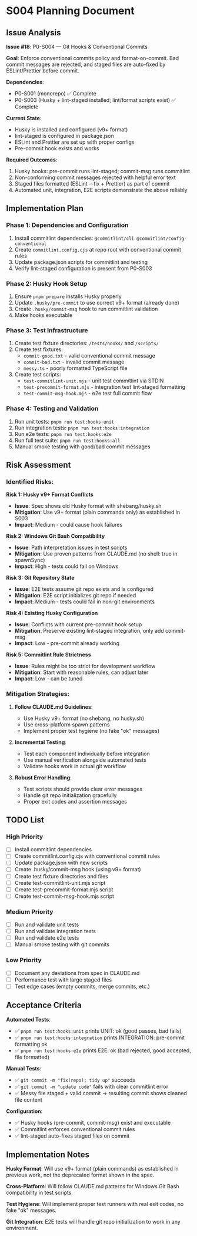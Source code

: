 <!-- markdownlint-disable -->

# S004 Planning Document

## Issue Analysis

**Issue #18**: P0-S004 — Git Hooks & Conventional Commits

**Goal**: Enforce conventional commits policy and format-on-commit. Bad commit messages are rejected, and staged files are auto-fixed by ESLint/Prettier before commit.

**Dependencies**:

- P0-S001 (monorepo) ✅ Complete
- P0-S003 (Husky + lint-staged installed; lint/format scripts exist) ✅ Complete

**Current State**:

- Husky is installed and configured (v9+ format)
- lint-staged is configured in package.json
- ESLint and Prettier are set up with proper configs
- Pre-commit hook exists and works

**Required Outcomes**:

1. Husky hooks: pre-commit runs lint-staged; commit-msg runs commitlint
2. Non-conforming commit messages rejected with helpful error text
3. Staged files formatted (ESLint --fix + Prettier) as part of commit
4. Automated unit, integration, E2E scripts demonstrate the above reliably

## Implementation Plan

### Phase 1: Dependencies and Configuration

1. Install commitlint dependencies: `@commitlint/cli @commitlint/config-conventional`
2. Create `commitlint.config.cjs` at repo root with conventional commit rules
3. Update package.json scripts for commitlint and testing
4. Verify lint-staged configuration is present from P0-S003

### Phase 2: Husky Hook Setup

1. Ensure `pnpm prepare` installs Husky properly
2. Update `.husky/pre-commit` to use correct v9+ format (already done)
3. Create `.husky/commit-msg` hook to run commitlint validation
4. Make hooks executable

### Phase 3: Test Infrastructure

1. Create test fixture directories: `/tests/hooks/` and `/scripts/`
2. Create test fixtures:
   - `commit-good.txt` - valid conventional commit message
   - `commit-bad.txt` - invalid commit message
   - `messy.ts` - poorly formatted TypeScript file
3. Create test scripts:
   - `test-commitlint-unit.mjs` - unit test commitlint via STDIN
   - `test-precommit-format.mjs` - integration test lint-staged formatting
   - `test-commit-msg-hook.mjs` - e2e test full commit flow

### Phase 4: Testing and Validation

1. Run unit tests: `pnpm run test:hooks:unit`
2. Run integration tests: `pnpm run test:hooks:integration`
3. Run e2e tests: `pnpm run test:hooks:e2e`
4. Run full test suite: `pnpm run test:hooks:all`
5. Manual smoke testing with good/bad commit messages

## Risk Assessment

### Identified Risks:

**Risk 1: Husky v9+ Format Conflicts**

- **Issue**: Spec shows old Husky format with shebang/husky.sh
- **Mitigation**: Use v9+ format (plain commands only) as established in S003
- **Impact**: Medium - could cause hook failures

**Risk 2: Windows Git Bash Compatibility**

- **Issue**: Path interpretation issues in test scripts
- **Mitigation**: Use proven patterns from CLAUDE.md (no shell: true in spawnSync)
- **Impact**: High - tests could fail on Windows

**Risk 3: Git Repository State**

- **Issue**: E2E tests assume git repo exists and is configured
- **Mitigation**: E2E script initializes git repo if needed
- **Impact**: Medium - tests could fail in non-git environments

**Risk 4: Existing Husky Configuration**

- **Issue**: Conflicts with current pre-commit hook setup
- **Mitigation**: Preserve existing lint-staged integration, only add commit-msg
- **Impact**: Low - pre-commit already working

**Risk 5: Commitlint Rule Strictness**

- **Issue**: Rules might be too strict for development workflow
- **Mitigation**: Start with reasonable rules, can adjust later
- **Impact**: Low - can be tuned

### Mitigation Strategies:

1. **Follow CLAUDE.md Guidelines**:
   - Use Husky v9+ format (no shebang, no husky.sh)
   - Use cross-platform spawn patterns
   - Implement proper test hygiene (no fake "ok" messages)

2. **Incremental Testing**:
   - Test each component individually before integration
   - Use manual verification alongside automated tests
   - Validate hooks work in actual git workflow

3. **Robust Error Handling**:
   - Test scripts should provide clear error messages
   - Handle git repo initialization gracefully
   - Proper exit codes and assertion messages

## TODO List

### High Priority

- [ ] Install commitlint dependencies
- [ ] Create commitlint.config.cjs with conventional commit rules
- [ ] Update package.json with new scripts
- [ ] Create .husky/commit-msg hook (using v9+ format)
- [ ] Create test fixture directories and files
- [ ] Create test-commitlint-unit.mjs script
- [ ] Create test-precommit-format.mjs script
- [ ] Create test-commit-msg-hook.mjs script

### Medium Priority

- [ ] Run and validate unit tests
- [ ] Run and validate integration tests
- [ ] Run and validate e2e tests
- [ ] Manual smoke testing with git commits

### Low Priority

- [ ] Document any deviations from spec in CLAUDE.md
- [ ] Performance test with large staged files
- [ ] Test edge cases (empty commits, merge commits, etc.)

## Acceptance Criteria

**Automated Tests**:

- ✅ `pnpm run test:hooks:unit` prints UNIT: ok (good passes, bad fails)
- ✅ `pnpm run test:hooks:integration` prints INTEGRATION: pre-commit formatting ok
- ✅ `pnpm run test:hooks:e2e` prints E2E: ok (bad rejected, good accepted, file formatted)

**Manual Tests**:

- ✅ `git commit -m "fix(repo): tidy up"` succeeds
- ✅ `git commit -m "update code"` fails with clear commitlint error
- ✅ Messy file staged + valid commit → resulting commit shows cleaned file content

**Configuration**:

- ✅ Husky hooks (pre-commit, commit-msg) exist and executable
- ✅ Commitlint enforces conventional commit rules
- ✅ lint-staged auto-fixes staged files on commit

## Implementation Notes

**Husky Format**: Will use v9+ format (plain commands) as established in previous work, not the deprecated format shown in the spec.

**Cross-Platform**: Will follow CLAUDE.md patterns for Windows Git Bash compatibility in test scripts.

**Test Hygiene**: Will implement proper test runners with real exit codes, no fake "ok" messages.

**Git Integration**: E2E tests will handle git repo initialization to work in any environment.
